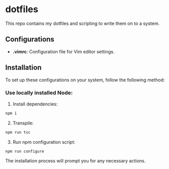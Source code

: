 # dotfiles

This repo contains my dotfiles and scripting to write them on to a system.

## Configurations
- **.vimrc**: Configuration file for Vim editor settings.

## Installation
To set up these configurations on your system, follow the following method:

### Use locally installed Node:
1. Install dependencies:
```sh
npm i
```

2. Transpile:
```sh
npm run tsc
```

3. Run npm configuration script:
```sh
npm run configure
```

The installation process will prompt you for any necessary actions.
